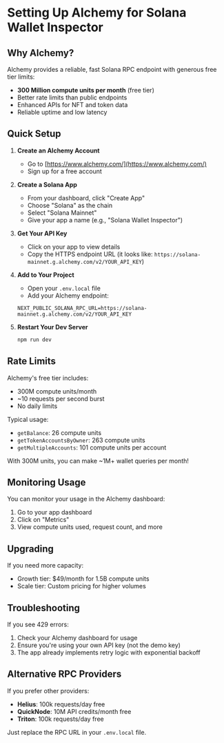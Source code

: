 # Setting Up Alchemy for Solana Wallet Inspector

## Why Alchemy?

Alchemy provides a reliable, fast Solana RPC endpoint with generous free tier limits:
- **300 Million compute units per month** (free tier)
- Better rate limits than public endpoints
- Enhanced APIs for NFT and token data
- Reliable uptime and low latency

## Quick Setup

1. **Create an Alchemy Account**
   - Go to [https://www.alchemy.com/](https://www.alchemy.com/)
   - Sign up for a free account

2. **Create a Solana App**
   - From your dashboard, click "Create App"
   - Choose "Solana" as the chain
   - Select "Solana Mainnet"
   - Give your app a name (e.g., "Solana Wallet Inspector")

3. **Get Your API Key**
   - Click on your app to view details
   - Copy the HTTPS endpoint URL (it looks like: `https://solana-mainnet.g.alchemy.com/v2/YOUR_API_KEY`)

4. **Add to Your Project**
   - Open your `.env.local` file
   - Add your Alchemy endpoint:
   ```
   NEXT_PUBLIC_SOLANA_RPC_URL=https://solana-mainnet.g.alchemy.com/v2/YOUR_API_KEY
   ```

5. **Restart Your Dev Server**
   ```bash
   npm run dev
   ```

## Rate Limits

Alchemy's free tier includes:
- 300M compute units/month
- ~10 requests per second burst
- No daily limits

Typical usage:
- `getBalance`: 26 compute units
- `getTokenAccountsByOwner`: 263 compute units
- `getMultipleAccounts`: 101 compute units per account

With 300M units, you can make ~1M+ wallet queries per month!

## Monitoring Usage

You can monitor your usage in the Alchemy dashboard:
1. Go to your app dashboard
2. Click on "Metrics"
3. View compute units used, request count, and more

## Upgrading

If you need more capacity:
- Growth tier: $49/month for 1.5B compute units
- Scale tier: Custom pricing for higher volumes

## Troubleshooting

If you see 429 errors:
1. Check your Alchemy dashboard for usage
2. Ensure you're using your own API key (not the demo key)
3. The app already implements retry logic with exponential backoff

## Alternative RPC Providers

If you prefer other providers:
- **Helius**: 100k requests/day free
- **QuickNode**: 10M API credits/month free
- **Triton**: 100k requests/day free

Just replace the RPC URL in your `.env.local` file.